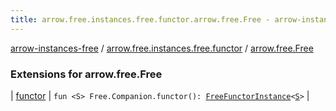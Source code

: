 ```yaml
---
title: arrow.free.instances.free.functor.arrow.free.Free - arrow-instances-free
---
```


[arrow-instances-free](../../index.html) / [arrow.free.instances.free.functor](../index.html) / [arrow.free.Free](./index.html)

### Extensions for arrow.free.Free

| [functor](functor.html) | `fun <S> Free.Companion.functor(): `[`FreeFunctorInstance`](../../arrow.free.instances/-free-functor-instance/index.html)`<`[`S`](functor.html#S)`>` |

